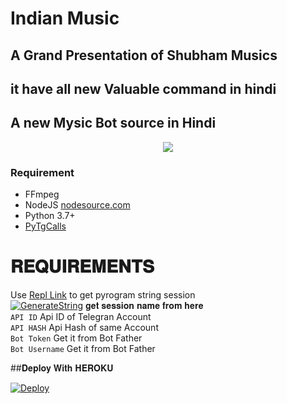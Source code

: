 # Indian Music
## A Grand Presentation of Shubham Musics
## it have all new Valuable command in hindi 
## A new Mysic Bot source in Hindi 

<p align="center">
  <img src="https://telegra.ph/file/4cb79a050a314fb747577.jpg">
</p>

### Requirement
- FFmpeg <br>
- NodeJS [nodesource.com](https://nodesource.com/) <br>
- Python 3.7+ <br>
- [PyTgCalls](https://github.com/pytgcalls/pytgcalls) <br>

# 𝐑𝐄𝐐𝐔𝐈𝐑𝐄𝐌𝐄𝐍𝐓𝐒 
Use [Repl Link](https://replit.com/@shubham-king/getStringName#main.py) to get pyrogram string session <br>
[![GenerateString](https://img.shields.io/badge/repl.it-generateString-brown)](https://replit.com/@shubham-king/getStringName#main.py)       𝐠𝐞𝐭 𝐬𝐞𝐬𝐬𝐢𝐨𝐧 𝐧𝐚𝐦𝐞 𝐟𝐫𝐨𝐦 𝐡𝐞𝐫𝐞 <br>
`API ID`  Api ID of Telegran Account <br>
`API HASH` Api Hash of same Account <br>
`Bot Token` Get it from Bot Father <br>
`Bot Username` Get it from Bot Father <br>

##𝐃𝐞𝐩𝐥𝐨𝐲 𝐖𝐢𝐭𝐡 𝐇𝐄𝐑𝐎𝐊𝐔</h4>

[![Deploy](https://www.herokucdn.com/deploy/button.svg)](https://dashboard.heroku.com/new?button-url=https%3A%2F%2Fgithub.com%2Fshubham-king%2FIndianMusic&template=https%3A%2F%2Fgithub.com%2Fshubham-king%2FNoonRooted)






